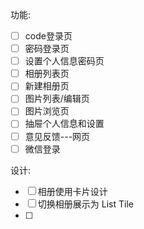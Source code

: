 功能:
* [ ] code登录页
* [ ] 密码登录页
* [ ] 设置个人信息密码页
* [ ] 相册列表页
* [ ] 新建相册页
* [ ] 图片列表/编辑页
* [ ] 图片浏览页
* [ ] 抽屉个人信息和设置
* [ ] 意见反馈---网页
* [ ] 微信登录

设计:
* [ ] 相册使用卡片设计
* [ ] 切换相册展示为 List Tile
* [ ] 